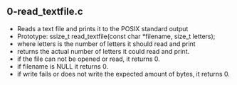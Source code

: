 ## 0-read_textfile.c
- Reads a text file and prints it to the POSIX standard output
- Prototype: ssize_t read_textfile(const char *filename, size_t letters);
- where letters is the number of letters it should read and print
- returns the actual number of letters it could read and print.
- if the file can not be opened or read, it returns 0.
- if filename is NULL it returns 0.
- if write fails or does not write the expected amount of bytes, it
  returns 0.
